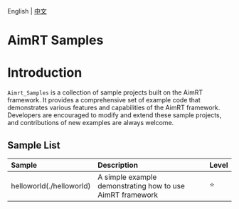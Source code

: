 English | [中文](README.zh_CN.md)

# AimRT Samples

# Introduction

`Aimrt_Samples` is a collection of sample projects built on the AimRT framework. It provides a comprehensive set of example code that demonstrates various features and capabilities of the AimRT framework. Developers are encouraged to modify and extend these sample projects, and contributions of new examples are always welcome.

## Sample List

| Sample                   | Description                                               | Level  |
| :----------------------- | :-------------------------------------------------------- | :----- |
| helloworld(./helloworld) | A simple example demonstrating how to use AimRT framework | :star: |
